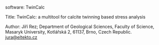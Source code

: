 software:	TwinCalc

Title:		TwinCalc: a multitool for calcite twinning based stress analysis

Author:		Jiří Rez; Department of Geological Sciences, Faculty of Science, Masaryk University, Kotlářská 2, 61137, Brno, Czech Republic.  jura@eltekto.cz

